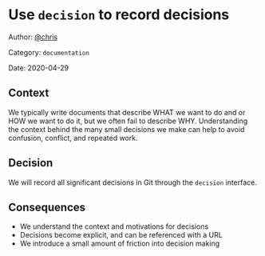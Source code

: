 # Use `decision` to record decisions

Author: [@chris](slack://user?team=T9U3SEE12&id=U9U5GKCHG)

Category: `documentation`

Date: 2020-04-29

## Context

We typically write documents that describe WHAT we want to do and or HOW we want to do it, but we often fail to describe WHY. Understanding the context behind the many small decisions we make can help to avoid confusion, conflict, and repeated work.

## Decision

We will record all significant decisions in Git through the  `decision` interface.

## Consequences

- We understand the context and motivations for decisions
- Decisions become explicit, and can be referenced with a URL
- We introduce a small amount of friction into decision making
